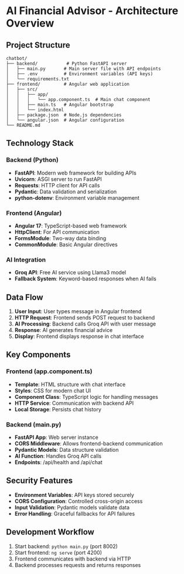 # AI Financial Advisor - Architecture Overview

## Project Structure
```
chatbot/
├── backend/           # Python FastAPI server
│   ├── main.py       # Main server file with API endpoints
│   ├── .env          # Environment variables (API keys)
│   └── requirements.txt
├── frontend/         # Angular web application
│   ├── src/
│   │   ├── app/
│   │   │   └── app.component.ts  # Main chat component
│   │   ├── main.ts   # Angular bootstrap
│   │   └── index.html
│   ├── package.json  # Node.js dependencies
│   └── angular.json  # Angular configuration
└── README.md
```

## Technology Stack

### Backend (Python)
- **FastAPI**: Modern web framework for building APIs
- **Uvicorn**: ASGI server to run FastAPI
- **Requests**: HTTP client for API calls
- **Pydantic**: Data validation and serialization
- **python-dotenv**: Environment variable management

### Frontend (Angular)
- **Angular 17**: TypeScript-based web framework
- **HttpClient**: For API communication
- **FormsModule**: Two-way data binding
- **CommonModule**: Basic Angular directives

### AI Integration
- **Groq API**: Free AI service using Llama3 model
- **Fallback System**: Keyword-based responses when AI fails

## Data Flow

1. **User Input**: User types message in Angular frontend
2. **HTTP Request**: Frontend sends POST request to backend
3. **AI Processing**: Backend calls Groq API with user message
4. **Response**: AI generates financial advice
5. **Display**: Frontend displays response in chat interface

## Key Components

### Frontend (app.component.ts)
- **Template**: HTML structure with chat interface
- **Styles**: CSS for modern chat UI
- **Component Class**: TypeScript logic for handling messages
- **HTTP Service**: Communication with backend API
- **Local Storage**: Persists chat history

### Backend (main.py)
- **FastAPI App**: Web server instance
- **CORS Middleware**: Allows frontend-backend communication
- **Pydantic Models**: Data structure validation
- **AI Function**: Handles Groq API calls
- **Endpoints**: /api/health and /api/chat

## Security Features
- **Environment Variables**: API keys stored securely
- **CORS Configuration**: Controlled cross-origin access
- **Input Validation**: Pydantic models validate data
- **Error Handling**: Graceful fallbacks for API failures

## Development Workflow
1. Start backend: `python main.py` (port 8002)
2. Start frontend: `ng serve` (port 4200)
3. Frontend communicates with backend via HTTP
4. Backend processes requests and returns responses